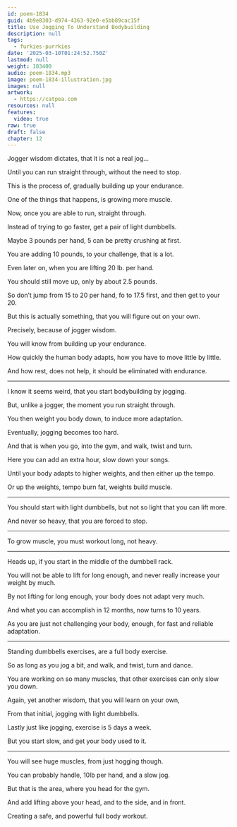 ```yaml
---
id: poem-1834
guid: 4b9e8303-d974-4363-92e0-e5bb89cac15f
title: Use Jogging To Understand Bodybuilding
description: null
tags:
  - furkies-purrkies
date: '2025-03-10T01:24:52.750Z'
lastmod: null
weight: 183400
audio: poem-1834.mp3
image: poem-1834-illustration.jpg
images: null
artwork:
  - https://catpea.com
resources: null
features:
  video: true
raw: true
draft: false
chapter: 12
---
```


Jogger wisdom dictates,
that it is not a real jog…

Until you can run straight through,
without the need to stop.

This is the process of,
gradually building up your endurance.

One of the things that happens,
is growing more muscle.

Now, once you are able to run,
straight through.

Instead of trying to go faster,
get a pair of light dumbbells.

Maybe 3 pounds per hand,
5 can be pretty crushing at first.

You are adding 10 pounds,
to your challenge, that is a lot.

Even later on,
when you are lifting 20 lb. per hand.

You should still move up,
only by about 2.5 pounds.

So don’t jump from 15 to 20 per hand,
fo to 17.5 first, and then get to your 20.

But this is actually something,
that you will figure out on your own.

Precisely,
because of jogger wisdom.

You will know
from building up your endurance.

How quickly the human body adapts,
how you have to move little by little.

And how rest, does not help,
it should be eliminated with endurance.

---

I know it seems weird,
that you start bodybuilding by jogging.

But, unlike a jogger,
the moment you run straight through.

You then weight you body down,
to induce more adaptation.

Eventually,
jogging becomes too hard.

And that is when you go,
into the gym, and walk, twist and turn.

Here you can add an extra hour,
slow down your songs.

Until your body adapts to higher weights,
and then either up the tempo.

Or up the weights,
tempo burn fat, weights build muscle.

---

You should start with light dumbbells,
but not so light that you can lift more.

And never so heavy,
that you are forced to stop.

---

To grow muscle,
you must workout long, not heavy.

---

Heads up,
if you start in the middle of the dumbbell rack.

You will not be able to lift for long enough,
and never really increase your weight by much.

By not lifting for long enough,
your body does not adapt very much.

And what you can accomplish in 12 months,
now turns to 10 years.

As you are just not challenging your body,
enough, for fast and reliable adaptation.

---

Standing dumbbells exercises,
are a full body exercise.

So as long as you jog a bit,
and walk, and twist, turn and dance.

You are working on so many muscles,
that other exercises can only slow you down.

Again, yet another wisdom,
that you will learn on your own,

From that initial,
jogging with light dumbbells.

Lastly just like jogging,
exercise is 5 days a week.

But you start slow,
and get your body used to it.

---

You will see huge muscles,
from just hogging though.

You can probably handle,
10lb per hand, and a slow jog.

But that is the area,
where you head for the gym.

And add lifting above your head,
and to the side, and in front.

Creating a safe,
and powerful full body workout.
